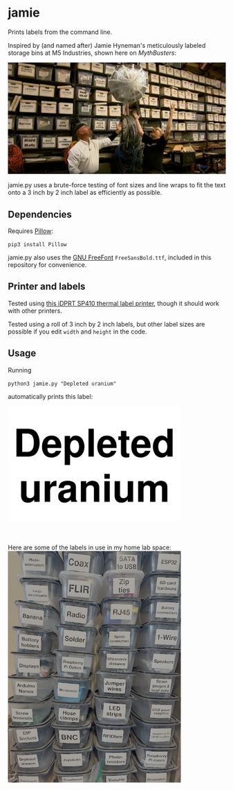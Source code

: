 # jamie

Prints labels from the command line.

Inspired by (and named after) Jamie Hyneman's meticulously labeled storage bins at M5 Industries, shown here on *MythBusters*:

 ![Jamie's storage system at M5](m5.png)

jamie.py uses a brute-force testing of font sizes and line wraps to fit the text onto a 3 inch by 2 inch label as efficiently as possible. 

## Dependencies

Requires [Pillow](https://pillow.readthedocs.io/en/stable/):

    pip3 install Pillow

jamie.py also uses the [GNU FreeFont](https://www.gnu.org/software/freefont/) `FreeSansBold.ttf`, included in this repository for convenience.

## Printer and labels

Tested using [this iDPRT SP410 thermal label printer](https://www.amazon.com/gp/product/B08QYNKT7L), though it should work with other printers.

Tested using a roll of 3 inch by 2 inch labels, but other label sizes are possible if you edit `width` and `height` in the code.

## Usage

Running

    python3 jamie.py "Depleted uranium"

automatically prints this label:

<kbd>
    <img src="uranium.png" width="400">
</kbd>

<br><br>
Here are some of the labels in use in my home lab space:
<img src="home.png" width="400">


